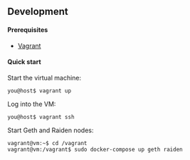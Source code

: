 ## Development

#### Prerequisites

- [Vagrant](https://www.vagrantup.com/)

#### Quick start

Start the virtual machine:

```console
you@host$ vagrant up
```

Log into the VM:

```console
you@host$ vagrant ssh
```

Start Geth and Raiden nodes:

```console
vagrant@vm:~$ cd /vagrant
vagrant@vm:/vagrant$ sudo docker-compose up geth raiden
```
